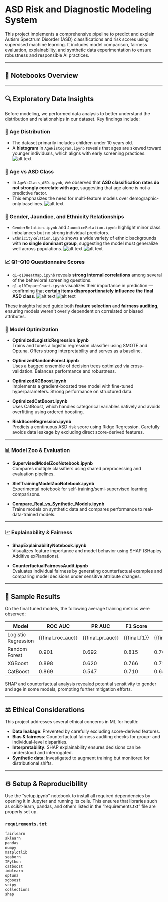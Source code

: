 # ASD Risk and Diagnostic Modeling System

This project implements a comprehensive pipeline to predict and explain Autism Spectrum Disorder (ASD) classifications and risk scores using supervised machine learning. It includes model comparison, fairness evaluation, explainability, and synthetic data experimentation to ensure robustness and responsible AI practices.

---

## 📁 Notebooks Overview
---

## 🔍 Exploratory Data Insights

Before modeling, we performed data analysis to better understand the distribution and relationships in our dataset. Key findings include:

### 🎂 Age Distribution
- The dataset primarily includes children under 10 years old.
- A **histogram** in `AgeHistogram.ipynb` reveals that ages are skewed toward younger individuals, which aligns with early screening practices.
![alt text](graph_pngs/AgeHistogram.png)

### 🧠 Age vs ASD Class
- In `AgeVsClass_ASD.ipynb`, we observed that **ASD classification rates do not strongly correlate with age**, suggesting that age alone is not a predictive factor.
- This emphasizes the need for multi-feature models over demographic-only baselines.
![alt text](graph_pngs/AgeVsClass_ASD.png)

### 🧬 Gender, Jaundice, and Ethnicity Relationships
- `GenderRelation.ipynb` and `JaundiceRelation.ipynb` highlight minor class imbalances but no strong individual predictors.
- `EthnicityRelation.ipynb` shows a wide variety of ethnic backgrounds with **no single dominant group**, suggesting the model must generalize well across populations.
![alt text](graph_pngs/ASD_By_Gender.png)
![alt text](graph_pngs/JaundiceASD.png)

### 📈 Q1–Q10 Questionnaire Scores
- `q1-q10HeatMap.ipynb` reveals **strong internal correlations** among several of the behavioral screening questions.
- `q1-q10ImpactChart.ipynb` visualizes their importance in prediction — confirming that **certain items disproportionately influence the final ASD class**.
![alt text](graph_pngs/QHeatmap.png)
![alt text](grpah_pngs/QImpact.png)


These insights helped guide both **feature selection** and **fairness auditing**, ensuring models weren't overly dependent on correlated or biased attributes.

### 🧠 Model Optimization
- **OptimizedLogisticRegression.ipynb**  
  Trains and tunes a logistic regression classifier using SMOTE and Optuna. Offers strong interpretability and serves as a baseline.
  
- **OptimizedRandomForest.ipynb**  
  Uses a bagged ensemble of decision trees optimized via cross-validation. Balances performance and robustness.

- **OptimizedXGBoost.ipynb**  
  Implements a gradient-boosted tree model with fine-tuned hyperparameters. Strong performance on structured data.

- **OptimizedCatBoost.ipynb**  
  Uses CatBoost, which handles categorical variables natively and avoids overfitting using ordered boosting.

- **RiskScoreRegression.ipynb**  
  Predicts a continuous ASD risk score using Ridge Regression. Carefully avoids data leakage by excluding direct score-derived features.

---

### 📊 Model Zoo & Evaluation
- **SupervisedModelZooNotebook.ipynb**  
  Compares multiple classifiers using shared preprocessing and evaluation pipelines.

- **SlefTrainingModelZooNotebook.ipynb**  
  Experimental notebook for self-training/semi-supervised learning comparisons.

- **Compare_Real_vs_Synthetic_Models.ipynb**  
  Trains models on synthetic data and compares performance to real-data-trained models.

---

### 📈 Explainability & Fairness
- **ShapExplainabilityNotebook.ipynb**  
  Visualizes feature importance and model behavior using SHAP (SHapley Additive exPlanations).

- **CounterfactualFairnessAudit.ipynb**  
  Evaluates individual fairness by generating counterfactual examples and comparing model decisions under sensitive attribute changes.

---

## 🧪 Sample Results

On the final tuned models, the following average training metrics were observed:

| Model               | ROC AUC | PR AUC | F1 Score | MCC   | Accuracy |
|--------------------|---------|--------|----------|-------|----------|
| Logistic Regression| {{final_roc_auc}} | {{final_pr_auc}} | {{final_f1}} | {{final_mcc}} | {{accuracy}} |
| Random Forest      | 0.901     | 0.692    | 0.815      | 0.766   | 0.920      |
| XGBoost            | 0.898     | 0.620    | 0.766      | 0.711   | 0.888      |
| CatBoost           | 0.869     | 0.547    | 0.710      | 0.641   | 0.852      |

SHAP and counterfactual analysis revealed potential sensitivity to gender and age in some models, prompting further mitigation efforts.

---

## ⚖️ Ethical Considerations

This project addresses several ethical concerns in ML for health:

- **Data leakage**: Prevented by carefully excluding score-derived features.
- **Bias & fairness**: Counterfactual fairness auditing checks for group- and individual-level disparities.
- **Interpretability**: SHAP explainability ensures decisions can be understood and interrogated.
- **Synthetic data**: Investigated to augment training but monitored for distributional shifts.

---

## ⚙️ Setup & Reproducibility

Use the “setup.ipynb” notebook to install all required dependencies by opening it in Jupyter and running its cells. This ensures that libraries such as scikit-learn, pandas, and others listed in the “requirements.txt” file are properly set up.



### `requirements.txt`
```txt
fairlearn
sklearn
pandas
numpy
matplotlib
seaborn
IPython
catboost
imblearn
optuna
xgboost
scipy
collections
shap
